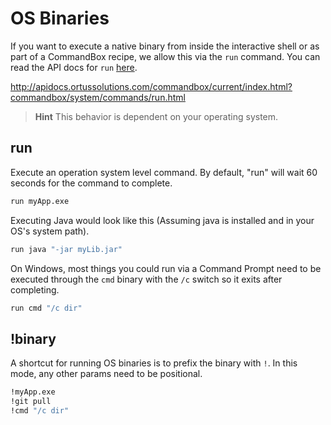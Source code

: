 # OS Binaries

If you want to execute a native binary from inside the interactive shell or as part of a CommandBox recipe, we allow this via the `run` command.    You can read the API docs for `run` [here](http://apidocs.ortussolutions.com/commandbox/current/index.html?commandbox/system/commands/run.html).

http://apidocs.ortussolutions.com/commandbox/current/index.html?commandbox/system/commands/run.html

> **Hint** This behavior is dependent on your operating system.

## run

Execute an operation system level command. By default, "run" will wait 60 seconds for the command to complete.

```bash
run myApp.exe
```

Executing Java would look like this (Assuming java is installed and in your OS's system path).
```bash
run java "-jar myLib.jar"
```

On Windows, most things you could run via a Command Prompt need to be executed through the `cmd` binary with the `/c` switch so it exits after completing.  

```bash
run cmd "/c dir"
```

## !binary

A shortcut for running OS binaries is to prefix the binary with `!`. In this mode, any other params need to be positional.

```bash
!myApp.exe
!git pull
!cmd "/c dir"
```